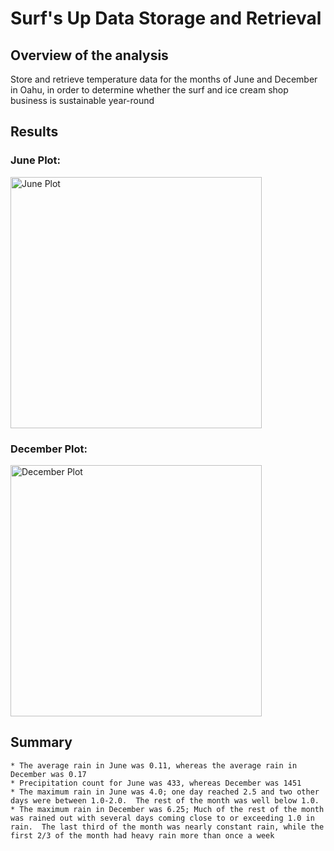 # Surf's Up Data Storage and Retrieval

## Overview of the analysis
Store and retrieve temperature data for the months of June and December in Oahu, in order to determine whether the surf and ice cream shop business is sustainable year-round

## Results
### June Plot:
<img width="402" alt="June Plot" src="https://user-images.githubusercontent.com/38327290/146679708-8a341498-8512-40e7-9a85-2db63e5f2737.png">

### December Plot:
<img width="402" alt="December Plot" src="https://user-images.githubusercontent.com/38327290/146679704-0ba5620c-1946-470d-859f-c8bb7d4d0918.png">

## Summary
	* The average rain in June was 0.11, whereas the average rain in December was 0.17
	* Precipitation count for June was 433, whereas December was 1451
	* The maximum rain in June was 4.0; one day reached 2.5 and two other days were between 1.0-2.0.  The rest of the month was well below 1.0.
	* The maximum rain in December was 6.25; Much of the rest of the month was rained out with several days coming close to or exceeding 1.0 in rain.  The last third of the month was nearly constant rain, while the first 2/3 of the month had heavy rain more than once a week
